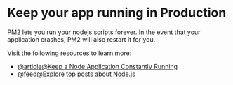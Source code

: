 # Keep your app running in Production

PM2 lets you run your nodejs scripts forever. In the event that your application crashes, PM2 will also restart it for you.

Visit the following resources to learn more:

- [@article@Keep a Node Application Constantly Running](https://devtut.github.io/nodejs/keep-a-node-application-constantly-running.html#use-pm2-as-a-process-manager)
- [@feed@Explore top posts about Node.js](https://app.daily.dev/tags/nodejs?ref=roadmapsh)